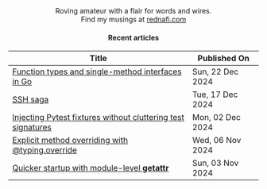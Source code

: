 <div align="center">
Roving amateur with a flair for words and wires. <br>
Find my musings at <a href="https://rednafi.com/" rel="me">rednafi.com</a>
</div><div align="center">

#### Recent articles

| Title | Published On |
| ----- | ------------ |
| [Function types and single-method interfaces in Go](http://rednafi.com/go/func_types_and_smis/) | Sun, 22 Dec 2024 |
| [SSH saga](http://rednafi.com/misc/ssh_saga/) | Tue, 17 Dec 2024 |
| [Injecting Pytest fixtures without cluttering test signatures](http://rednafi.com/python/inject_pytest_fixture/) | Mon, 02 Dec 2024 |
| [Explicit method overriding with @typing.override](http://rednafi.com/python/typing_override/) | Wed, 06 Nov 2024 |
| [Quicker startup with module-level __getattr__](http://rednafi.com/python/module_getattr/) | Sun, 03 Nov 2024 |
</div>